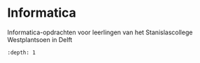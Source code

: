 # Informatica

Informatica-opdrachten voor leerlingen van het Stanislascollege Westplantsoen in Delft

```{toc} Op deze site vind je
:depth: 1
```